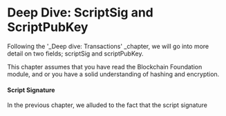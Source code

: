 # Deep Dive: ScriptSig and ScriptPubKey

Following the '\_Deep dive: Transactions' \_chapter, we will go into more detail on two fields; scriptSig and scriptPubKey.

This chapter assumes that you have read the Blockchain Foundation module, and or you have a solid understanding of hashing and encryption.  


#### Script Signature

In the previous chapter, we alluded to the fact that the script signature



